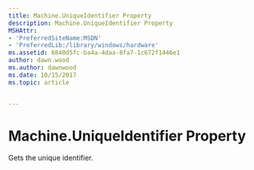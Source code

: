 ```yaml
---
title: Machine.UniqueIdentifier Property
description: Machine.UniqueIdentifier Property
MSHAttr:
- 'PreferredSiteName:MSDN'
- 'PreferredLib:/library/windows/hardware'
ms.assetid: 6840d5fc-ba4a-4daa-8fa7-1c672f1446e1
author: dawn.wood
ms.author: dawnwood
ms.date: 10/15/2017
ms.topic: article


---
```


# Machine.UniqueIdentifier Property


Gets the unique identifier.

 

 






